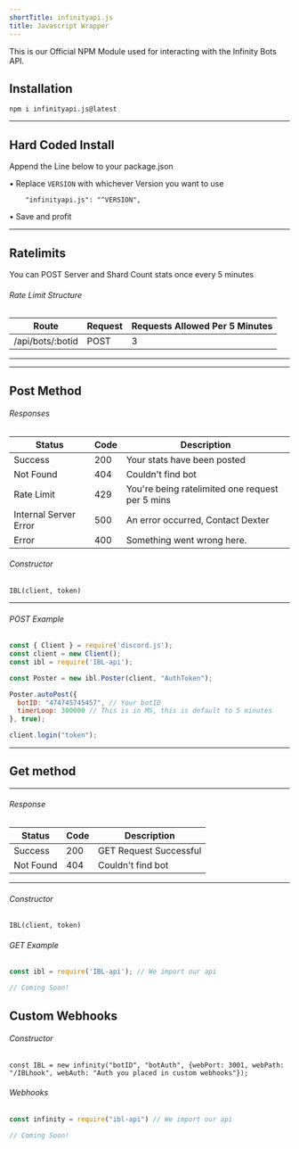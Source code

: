 ```yaml
---
shortTitle: infinityapi.js
title: Javascript Wrapper
---
```


This is our Official NPM Module used for interacting with the Infinity Bots API.


## Installation
`npm i infinityapi.js@latest`

---

## Hard Coded Install
Append the Line below to your package.json

• Replace `VERSION` with whichever Version you want to use

```
    "infinityapi.js": "^VERSION",
```

• Save and profit

---

## Ratelimits
You can POST Server and Shard Count stats once every 5 minutes

###### Rate Limit Structure
| Route	| Request | Requests Allowed Per 5 Minutes |
|--------------|----------|--------------|
/api/bots/:botid | POST | 3 | 

---

---

## Post Method

<Route method="POST" path="/api/bots/:botid" auth /> 

###### Responses
Status | Code | Description
|---------- |----------|----------|
Success | 200 | Your stats have been posted |
Not Found | 404 | Couldn't find bot |
Rate Limit | 429 | You're being ratelimited one request per 5 mins |
Internal Server Error | 500 | An error occurred, Contact Dexter |
Error | 400 | Something went wrong here. | 


###### Constructor
```
IBL(client, token)
```

---

###### POST Example
```js
const { Client } = require('discord.js');
const client = new Client();
const ibl = require('IBL-api');

const Poster = new ibl.Poster(client, "AuthToken");

Poster.autoPost({
  botID: "474745745457", // Your botID
  timerLoop: 300000 // This is in MS, this is default to 5 minutes
}, true);

client.login("token");
```

---

## Get method

<Route method="GET" path="/api/bots/:botid/info" /> 
<Route method="GET" path="/api/users/:userID" /> 

---

###### Response
Status | Code | Description
|---------- |----------|----------|
Success | 200 | GET Request Successful |
Not Found | 404 | Couldn't find bot |  

---

###### Constructor
```
IBL(client, token)
```

###### GET Example
```js
const ibl = require('IBL-api'); // We import our api

// Coming Soon!

```

## Custom Webhooks

###### Constructor
```
const IBL = new infinity("botID", "botAuth", {webPort: 3001, webPath: "/IBLhook", webAuth: "Auth you placed in custom webhooks"});
```

###### Webhooks
```js
const infinity = require("ibl-api") // We import our api

// Coming Soon!

```
